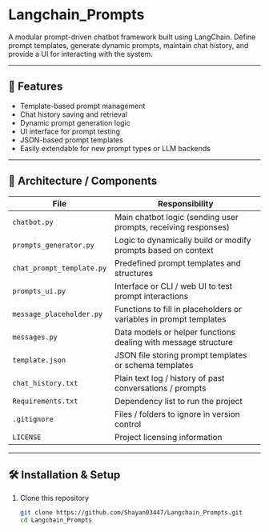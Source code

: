 # Langchain_Prompts

A modular prompt-driven chatbot framework built using LangChain. Define prompt templates, generate dynamic prompts, maintain chat history, and provide a UI for interacting with the system.

---

## 🚀 Features

- Template-based prompt management  
- Chat history saving and retrieval  
- Dynamic prompt generation logic  
- UI interface for prompt testing  
- JSON-based prompt templates  
- Easily extendable for new prompt types or LLM backends  

---

## 🧩 Architecture / Components

| File | Responsibility |
|------|----------------|
| `chatbot.py` | Main chatbot logic (sending user prompts, receiving responses) |
| `prompts_generator.py` | Logic to dynamically build or modify prompts based on context |
| `chat_prompt_template.py` | Predefined prompt templates and structures |
| `prompts_ui.py` | Interface or CLI / web UI to test prompt interactions |
| `message_placeholder.py` | Functions to fill in placeholders or variables in prompt templates |
| `messages.py` | Data models or helper functions dealing with message structure |
| `template.json` | JSON file storing prompt templates or schema templates |
| `chat_history.txt` | Plain text log / history of past conversations / prompts |
| `Requirements.txt` | Dependency list to run the project |
| `.gitignore` | Files / folders to ignore in version control |
| `LICENSE` | Project licensing information |

---

## 🛠️ Installation & Setup

1. Clone this repository  
   ```bash
   git clone https://github.com/Shayan03447/Langchain_Prompts.git
   cd Langchain_Prompts
